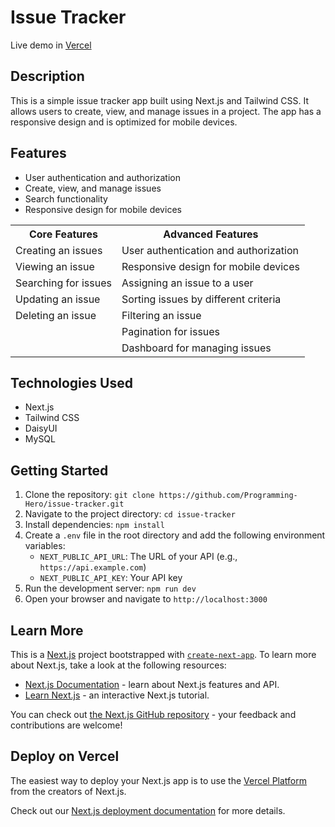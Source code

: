 # Issue Tracker

Live demo in [Vercel](https://issue-tracker-1.herokuapp.com/) 

## Description

This is a simple issue tracker app built using Next.js and Tailwind CSS. It allows users to create, view, and manage issues in a project. The app has a responsive design and is optimized for mobile devices.

## Features

- User authentication and authorization
- Create, view, and manage issues
- Search functionality
- Responsive design for mobile devices

<table>
    <tr>
        <th>Core Features</th>
        <th>Advanced Features</th>
    </tr>
    <tr>
        <td>Creating an issues</td>
        <td>User authentication and authorization</td>
    </tr>
    <tr>
        <td>Viewing an issue</td>
        <td>Responsive design for mobile devices</td>
    </tr>
    <tr>
        <td>Searching for issues</td>
        <td>Assigning an issue to a user</td>
    </tr>
    <tr>
        <td>Updating an issue</td>
        <td> Sorting issues by different criteria</td>
    </tr>
    <tr>
        <td>Deleting an issue</td>
        <td>Filtering an issue</td>
    </tr>
    <tr>
        <td></td>
        <td>Pagination for issues</td>
    </tr>
    <tr>
        <td></td>
        <td>Dashboard for managing issues</td>
    </tr>
</table>

## Technologies Used

- Next.js
- Tailwind CSS
- DaisyUI
- MySQL

## Getting Started

1. Clone the repository: `git clone https://github.com/Programming-Hero/issue-tracker.git`
2. Navigate to the project directory: `cd issue-tracker`
3. Install dependencies: `npm install`
4. Create a `.env` file in the root directory and add the following environment variables:
   - `NEXT_PUBLIC_API_URL`: The URL of your API (e.g., `https://api.example.com`)
   - `NEXT_PUBLIC_API_KEY`: Your API key
5. Run the development server: `npm run dev`
6. Open your browser and navigate to `http://localhost:3000`

## Learn More
This is a [Next.js](https://nextjs.org/) project bootstrapped with [`create-next-app`](https://github.com/vercel/next.js/tree/canary/packages/create-next-app).
To learn more about Next.js, take a look at the following resources:
- [Next.js Documentation](https://nextjs.org/docs) - learn about Next.js features and API.
- [Learn Next.js](https://nextjs.org/learn) - an interactive Next.js tutorial.

You can check out [the Next.js GitHub repository](https://github.com/vercel/next.js/) - your feedback and contributions are welcome!

## Deploy on Vercel
The easiest way to deploy your Next.js app is to use the [Vercel Platform](https://vercel.com/new?utm_medium=default-template&filter=next.js&utm_source=create-next-app&utm_campaign=create-next-app-readme) from the creators of Next.js.

Check out our [Next.js deployment documentation](https://nextjs.org/docs/deployment) for more details.
